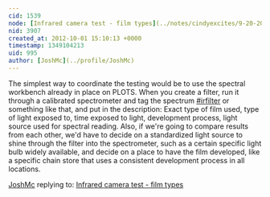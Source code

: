 ```yaml
---
cid: 1539
node: [Infrared camera test - film types](../notes/cindyexcites/9-20-2012/infrared-camera-test-film-types)
nid: 3907
created_at: 2012-10-01 15:10:13 +0000
timestamp: 1349104213
uid: 995
author: [JoshMc](../profile/JoshMc)
---
```


The simplest way to coordinate the testing would be to use the spectral workbench already in place on PLOTS.  When you create a filter, run it through a calibrated spectrometer and tag the spectrum [#irfilter](/tag/irfilter) or something like that, and put in the description:  Exact type of film used, type of light exposed to, time exposed to light, development process, light source used for spectral reading.  Also, if we're going to compare results from each other, we'd have to decide on a standardized light source to shine through the filter into the spectrometer, such as a certain specific light bulb widely available, and decide on a place to have the film developed, like a specific chain store that uses a consistent development process in all locations.

[JoshMc](../profile/JoshMc) replying to: [Infrared camera test - film types](../notes/cindyexcites/9-20-2012/infrared-camera-test-film-types)

